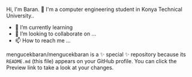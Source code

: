 Hi, I'm Baran. 👋
I'm a computer engineering student in Konya Technical University..
- 🌱 I’m currently learning 
- 💞️ I’m looking to collaborate on ...
- 📫 How to reach me ...

mengucekbaran/mengucekbaran is a ✨ special ✨ repository because its `README.md` (this file) appears on your GitHub profile.
You can click the Preview link to take a look at your changes.

